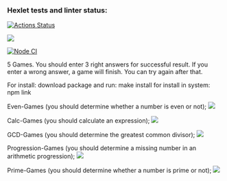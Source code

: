 ### Hexlet tests and linter status:

[![Actions Status](https://github.com/EvgeniyOl/frontend-project-lvl1/workflows/hexlet-check/badge.svg)](https://github.com/EvgeniyOl/frontend-project-lvl1/actions)

<a href="https://codeclimate.com/github/EvgeniyOl/frontend-project-lvl1/maintainability"><img src="https://api.codeclimate.com/v1/badges/cae8015f47ac8243c814/maintainability" /></a>

[![Node CI](https://github.com/EvgeniyOl/frontend-project-lvl1/actions/workflows/nodejs.yml/badge.svg)](https://github.com/EvgeniyOl/frontend-project-lvl1/actions/workflows/nodejs.yml)

5 Games.
You should enter 3 right answers for successful result. If you enter a wrong answer, a game will finish. You can try again after that.

For install: download package and run: make install
for install in system: npm link

Even-Games (you should determine whether a number is even or not);
<a href="https://asciinema.org/a/bIOOO14r3BinVJWL4zVPQLiVp" target="_blank"><img src="https://asciinema.org/a/bIOOO14r3BinVJWL4zVPQLiVp.svg" /></a>

Calc-Games (you should calculate an expression);
<a href="https://asciinema.org/a/GMKy5nPYEBcChEvtSkumZsysu" target="_blank"><img src="https://asciinema.org/a/GMKy5nPYEBcChEvtSkumZsysu.svg" /></a>

GCD-Games (you should determine the greatest common divisor);
<a href="https://asciinema.org/a/i8EWq7e4Hrg5rUi74OA6AZLwg" target="_blank"><img src="https://asciinema.org/a/i8EWq7e4Hrg5rUi74OA6AZLwg.svg" /></a>

Progression-Games (you should determine a missing number in an arithmetic progression);
<a href="https://asciinema.org/a/MCYGtaQsaOIsRSbR8XSp4oynD" target="_blank"><img src="https://asciinema.org/a/MCYGtaQsaOIsRSbR8XSp4oynD.svg" /></a>

Prime-Games (you should determine whether a number is prime or not);
<a href="https://asciinema.org/a/MlSBYgZ5mPsKAYQCcsrLb9Fk9" target="_blank"><img src="https://asciinema.org/a/MlSBYgZ5mPsKAYQCcsrLb9Fk9.svg" /></a>
